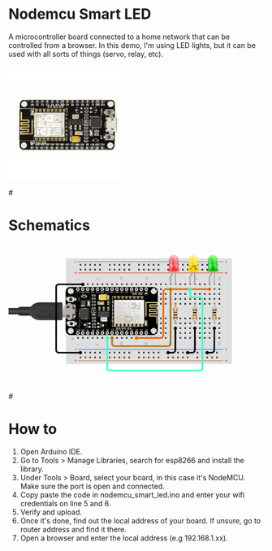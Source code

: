 # Nodemcu Smart LED
A microcontroller board connected to a home network that can be controlled from a browser. In this demo, I'm using LED lights, but it can be used with all sorts of things (servo, relay, etc).

![](nodemcu_board.jfif)

#<h1>Schematics</h1>
![](schematics.png)

#<h1>How to </h1>
1. Open Arduino IDE.
2. Go to Tools > Manage Libraries, search for esp8266 and install the library.
3. Under Tools > Board, select your board, in this case it's NodeMCU. Make sure the port is open and connected.
3. Copy paste the code in nodemcu_smart_led.ino and enter your wifi credentials on line 5 and 6.
4. Verify and upload.
5. Once it's done, find out the local address of your board. If unsure, go to router address and find it there.
6. Open a browser and enter the local address (e.g 192.168.1.xx).
